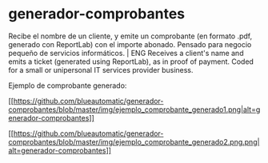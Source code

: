 # generador-comprobantes
Recibe el nombre de un cliente, y emite un comprobante (en formato .pdf, generado con ReportLab) con el importe abonado. Pensado para negocio pequeño de servicios informáticos. | ENG Receives a client's name and emits a ticket (generated using ReportLab), as in proof of payment. Coded for a small or unipersonal IT services provider business.

Ejemplo de comprobante generado:

[[https://github.com/blueautomatic/generador-comprobantes/blob/master/img/ejemplo_comprobante_generado1.png|alt=generador-comprobantes]]

[[https://github.com/blueautomatic/generador-comprobantes/blob/master/img/ejemplo_comprobante_generado2.png.png|alt=generador-comprobantes]]
